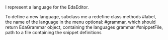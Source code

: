 I represent a language for the EdaEditor.

To define a new language, subclass me a redefine class methods
	#label, the name of the language in the menu
	optional:
	#grammar, which should return EdaGrammar object, containing the languages grammar
	#snippetFile, path to a file containing the snippet definitions
	